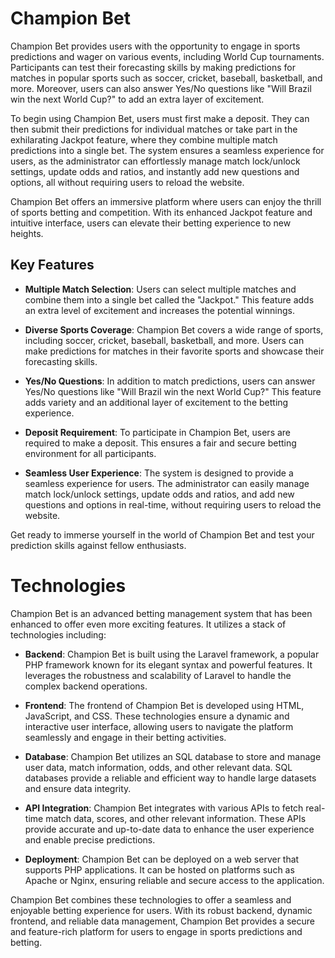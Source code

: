 <!--- Editor mode: GitHub Readme -->

# Champion Bet

Champion Bet provides users with the opportunity to engage in sports predictions and wager on various events, including World Cup tournaments. Participants can test their forecasting skills by making predictions for matches in popular sports such as soccer, cricket, baseball, basketball, and more. Moreover, users can also answer Yes/No questions like "Will Brazil win the next World Cup?" to add an extra layer of excitement.

To begin using Champion Bet, users must first make a deposit. They can then submit their predictions for individual matches or take part in the exhilarating Jackpot feature, where they combine multiple match predictions into a single bet. The system ensures a seamless experience for users, as the administrator can effortlessly manage match lock/unlock settings, update odds and ratios, and instantly add new questions and options, all without requiring users to reload the website.

Champion Bet offers an immersive platform where users can enjoy the thrill of sports betting and competition. With its enhanced Jackpot feature and intuitive interface, users can elevate their betting experience to new heights.

## Key Features

- **Multiple Match Selection**: Users can select multiple matches and combine them into a single bet called the "Jackpot." This feature adds an extra level of excitement and increases the potential winnings.

- **Diverse Sports Coverage**: Champion Bet covers a wide range of sports, including soccer, cricket, baseball, basketball, and more. Users can make predictions for matches in their favorite sports and showcase their forecasting skills.

- **Yes/No Questions**: In addition to match predictions, users can answer Yes/No questions like "Will Brazil win the next World Cup?" This feature adds variety and an additional layer of excitement to the betting experience.

- **Deposit Requirement**: To participate in Champion Bet, users are required to make a deposit. This ensures a fair and secure betting environment for all participants.

- **Seamless User Experience**: The system is designed to provide a seamless experience for users. The administrator can easily manage match lock/unlock settings, update odds and ratios, and add new questions and options in real-time, without requiring users to reload the website.

Get ready to immerse yourself in the world of Champion Bet and test your prediction skills against fellow enthusiasts.

<!--- Editor mode: GitHub Markdown -->

# Technologies

Champion Bet is an advanced betting management system that has been enhanced to offer even more exciting features. It utilizes a stack of technologies including:

- **Backend**: Champion Bet is built using the Laravel framework, a popular PHP framework known for its elegant syntax and powerful features. It leverages the robustness and scalability of Laravel to handle the complex backend operations.

- **Frontend**: The frontend of Champion Bet is developed using HTML, JavaScript, and CSS. These technologies ensure a dynamic and interactive user interface, allowing users to navigate the platform seamlessly and engage in their betting activities.

- **Database**: Champion Bet utilizes an SQL database to store and manage user data, match information, odds, and other relevant data. SQL databases provide a reliable and efficient way to handle large datasets and ensure data integrity.

- **API Integration**: Champion Bet integrates with various APIs to fetch real-time match data, scores, and other relevant information. These APIs provide accurate and up-to-date data to enhance the user experience and enable precise predictions.

- **Deployment**: Champion Bet can be deployed on a web server that supports PHP applications. It can be hosted on platforms such as Apache or Nginx, ensuring reliable and secure access to the application.

Champion Bet combines these technologies to offer a seamless and enjoyable betting experience for users. With its robust backend, dynamic frontend, and reliable data management, Champion Bet provides a secure and feature-rich platform for users to engage in sports predictions and betting.

